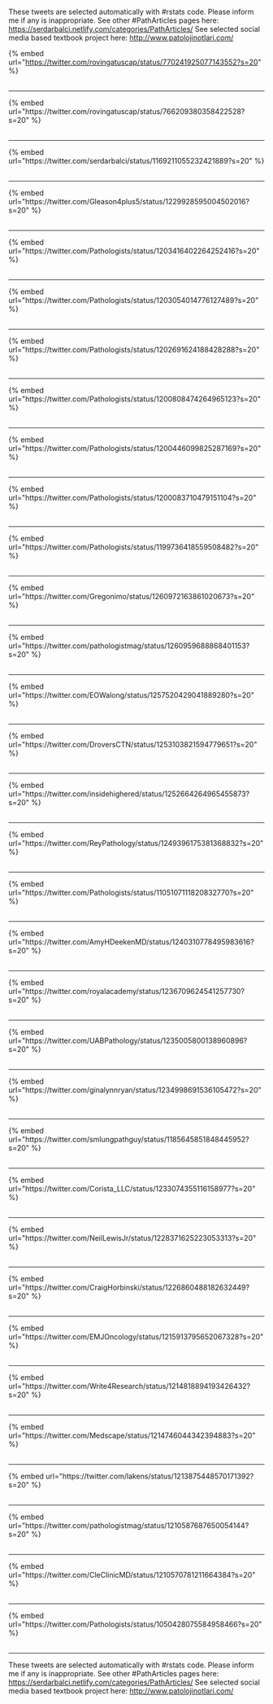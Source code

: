 

These tweets are selected automatically with #rstats code. Please inform me if any is inappropriate.
See other #PathArticles pages here: https://serdarbalci.netlify.com/categories/PathArticles/ 
See selected social media based textbook project here: http://www.patolojinotlari.com/

{% embed url="https://twitter.com/rovingatuscap/status/770241925077143552?s=20" %}<br>
<br>
<hr>
{% embed url="https://twitter.com/rovingatuscap/status/766209380358422528?s=20" %}<br>
<br>
<hr>
{% embed url="https://twitter.com/serdarbalci/status/1169211055232421889?s=20" %}<br>
<br>
<hr>
{% embed url="https://twitter.com/Gleason4plus5/status/1229928595004502016?s=20" %}<br>
<br>
<hr>
{% embed url="https://twitter.com/Pathologists/status/1203416402264252416?s=20" %}<br>
<br>
<hr>
{% embed url="https://twitter.com/Pathologists/status/1203054014776127489?s=20" %}<br>
<br>
<hr>
{% embed url="https://twitter.com/Pathologists/status/1202691624188428288?s=20" %}<br>
<br>
<hr>
{% embed url="https://twitter.com/Pathologists/status/1200808474264965123?s=20" %}<br>
<br>
<hr>
{% embed url="https://twitter.com/Pathologists/status/1200446099825287169?s=20" %}<br>
<br>
<hr>
{% embed url="https://twitter.com/Pathologists/status/1200083710479151104?s=20" %}<br>
<br>
<hr>
{% embed url="https://twitter.com/Pathologists/status/1199736418559508482?s=20" %}<br>
<br>
<hr>
{% embed url="https://twitter.com/Gregonimo/status/1260972163861020673?s=20" %}<br>
<br>
<hr>
{% embed url="https://twitter.com/pathologistmag/status/1260959688868401153?s=20" %}<br>
<br>
<hr>
{% embed url="https://twitter.com/EOWalong/status/1257520429041889280?s=20" %}<br>
<br>
<hr>
{% embed url="https://twitter.com/DroversCTN/status/1253103821594779651?s=20" %}<br>
<br>
<hr>
{% embed url="https://twitter.com/insidehighered/status/1252664264965455873?s=20" %}<br>
<br>
<hr>
{% embed url="https://twitter.com/ReyPathology/status/1249396175381368832?s=20" %}<br>
<br>
<hr>
{% embed url="https://twitter.com/Pathologists/status/1105107111820832770?s=20" %}<br>
<br>
<hr>
{% embed url="https://twitter.com/AmyHDeekenMD/status/1240310778495983616?s=20" %}<br>
<br>
<hr>
{% embed url="https://twitter.com/royalacademy/status/1236709624541257730?s=20" %}<br>
<br>
<hr>
{% embed url="https://twitter.com/UABPathology/status/1235005800138960896?s=20" %}<br>
<br>
<hr>
{% embed url="https://twitter.com/ginalynnryan/status/1234998691536105472?s=20" %}<br>
<br>
<hr>
{% embed url="https://twitter.com/smlungpathguy/status/1185645851848445952?s=20" %}<br>
<br>
<hr>
{% embed url="https://twitter.com/Corista_LLC/status/1233074355116158977?s=20" %}<br>
<br>
<hr>
{% embed url="https://twitter.com/NeilLewisJr/status/1228371625223053313?s=20" %}<br>
<br>
<hr>
{% embed url="https://twitter.com/CraigHorbinski/status/1226860488182632449?s=20" %}<br>
<br>
<hr>
{% embed url="https://twitter.com/EMJOncology/status/1215913795652067328?s=20" %}<br>
<br>
<hr>
{% embed url="https://twitter.com/Write4Research/status/1214818894193426432?s=20" %}<br>
<br>
<hr>
{% embed url="https://twitter.com/Medscape/status/1214746044342394883?s=20" %}<br>
<br>
<hr>
{% embed url="https://twitter.com/lakens/status/1213875448570171392?s=20" %}<br>
<br>
<hr>
{% embed url="https://twitter.com/pathologistmag/status/1210587687650054144?s=20" %}<br>
<br>
<hr>
{% embed url="https://twitter.com/CleClinicMD/status/1210570781211664384?s=20" %}<br>
<br>
<hr>
{% embed url="https://twitter.com/Pathologists/status/1050428075584958466?s=20" %}<br>
<br>
<hr>


These tweets are selected automatically with #rstats code. Please inform me if any is inappropriate.
See other #PathArticles pages here: https://serdarbalci.netlify.com/categories/PathArticles/ 
See selected social media based textbook project here: http://www.patolojinotlari.com/
